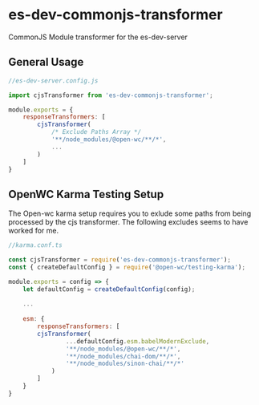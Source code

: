 # es-dev-commonjs-transformer
CommonJS Module transformer for the es-dev-server

## General Usage

```js
//es-dev-server.config.js

import cjsTransformer from 'es-dev-commonjs-transformer';

module.exports = {
    responseTransformers: [
        cjsTransformer(
            /* Exclude Paths Array */
            '**/node_modules/@open-wc/**/*',
            ...
        )
    ]
}
```

## OpenWC Karma Testing Setup

The Open-wc karma setup requires you to exlude some paths from being processed by the cjs transformer.
The following excludes seems to have worked for me.

```js
//karma.conf.ts

const cjsTransformer = require('es-dev-commonjs-transformer');
const { createDefaultConfig } = require('@open-wc/testing-karma');

module.exports = config => {
    let defaultConfig = createDefaultConfig(config);
    
    ...
    
    esm: {
        responseTransformers: [
        cjsTransformer(
                ...defaultConfig.esm.babelModernExclude,
                '**/node_modules/@open-wc/**/*',
                '**/node_modules/chai-dom/**/*',
                '**/node_modules/sinon-chai/**/*'
            )
        ]
    }
}
```
